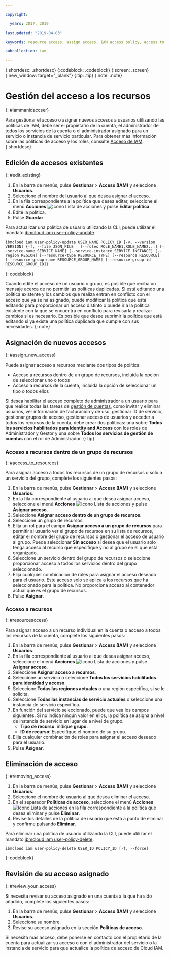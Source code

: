 ```yaml
---

copyright:

  years: 2017, 2019

lastupdated: "2019-04-03"

keywords: resource access, assign access, IAM access policy, access to resource groups, edit access, remove access

subcollection: iam

---
```


{:shortdesc: .shortdesc}
{:codeblock: .codeblock}
{:screen: .screen}
{:new_window: target="_blank"}
{:tip: .tip}
{:note: .note}

# Gestión del acceso a los recursos
{: #iammanidaccser}

Para gestionar el acceso o asignar nuevos accesos a usuarios utilizando las políticas de IAM, debe ser el propietario de la cuenta, el administrador de todos los servicios de la cuenta o el administrador asignado para un servicio o instancia de servicio particular. Para obtener más información sobre las políticas de acceso y los roles, consulte [Acceso de IAM](/docs/iam?topic=iam-userroles#userroles).
{:shortdesc}

## Edición de accesos existentes
{: #edit_existing}

1. En la barra de menús, pulse **Gestionar** &gt; **Acceso (IAM)** y seleccione **Usuarios**.
2. Seleccione el nombre del usuario al que desea asignar el acceso.
3. En la fila correspondiente a la política que desea editar, seleccione el menú **Acciones** ![Icono Lista de acciones](../icons/action-menu-icon.svg) y pulse **Editar política**.
4. Edite la política.
5. Pulse **Guardar**.

Para actualizar una política de usuario utilizando la CLI, puede utilizar el mandato [ibmcloud iam user-policy-update](/docs/cli/reference/ibmcloud?topic=cloud-cli-ibmcloud_commands_iam#ibmcloud_iam_user_policy_update).
```
ibmcloud iam user-policy-update USER_NAME POLICY_ID [-v, --version VERSION] {-f, --file JSON_FILE | [--roles ROLE_NAME1,ROLE_NAME2...] [--service-name SERVICE_NAME] [--service-instance SERVICE_INSTANCE] [--region REGION] [--resource-type RESOURCE_TYPE] [--resource RESOURCE] [--resource-group-name RESOURCE_GROUP_NAME] [--resource-group-id RESOURCE_GROUP_ID]}
```
{: codeblock}

Cuando edite el acceso de un usuario o grupo, es posible que reciba un mensaje acerca de no permitir las políticas duplicadas. Si está editando una política existente y los cambios que realiza entran en conflicto con el acceso que ya se ha asignado, puede modificar la política que está editando para proporcionar un acceso distinto o puede ir a la política existente con la que se encuentra en conflicto para revisarla y realizar cambios si es necesario. Es posible que desee suprimir la política que está editando si ya existe una política duplicada que cumple con sus necesidades.
{: note}

## Asignación de nuevos accesos
{: #assign_new_access}

Puede asignar acceso a recursos mediante dos tipos de política:

* Acceso a recursos dentro de un grupo de recursos, incluida la opción de seleccionar uno o todos
* Acceso a recursos de la cuenta, incluida la opción de seleccionar un tipo o todos ellos

Si desea habilitar el acceso completo de administrador a un usuario para que realice todas las tareas de [gestión de cuentas](/docs/iam?topic=iam-account-services#account-services), como invitar y eliminar usuarios, ver información de facturación y de uso, gestionar ID de servicio, gestionar grupos de acceso, gestionar acceso de usuarios y acceder a todos los recursos de la cuenta, debe crear dos políticas: una sobre **Todos los servicios habilitados para Identity and Access** con los roles de Administrador y Gestor y una sobre **Todos los servicios de gestión de cuentas** con el rol de Administrador.
{: tip}

### Acceso a recursos dentro de un grupo de recursos
{: #access_to_resources}

Para asignar acceso a todos los recursos de un grupo de recursos o solo a un servicio del grupo, complete los siguientes pasos:

1. En la barra de menús, pulse **Gestionar** &gt; **Acceso (IAM)** y seleccione **Usuarios**.
2. En la fila correspondiente al usuario al que desea asignar acceso, seleccione el menú **Acciones** ![Icono Lista de acciones](../icons/action-menu-icon.svg) y pulse **Asignar acceso**.
3. Seleccione **Asignar acceso dentro de un grupo de recursos**.
4. Seleccione un grupo de recursos.
5. Elija un rol para el campo **Asignar acceso a un grupo de recursos** para permitir al usuario ver el grupo de recursos en su lista de recursos, editar el nombre del grupo de recursos o gestionar el acceso de usuario al grupo. Puede seleccionar **Sin acceso** si desea que el usuario solo tenga acceso al recurso que especifique y no al grupo en el que está organizado.
6. Seleccione un servicio dentro del grupo de recursos o seleccione proporcionar acceso a todos los servicios dentro del grupo seleccionado.
7. Elija cualquier combinación de roles para asignar el acceso deseado para el usuario. Este acceso solo se aplica a los recursos que ha seleccionado para la política. No proporciona acceso al contenedor actual que es el grupo de recursos.
8. Pulse **Asignar**.

### Acceso a recursos
{: #resourceaccess}

Para asignar acceso a un recurso individual en la cuenta o acceso a todos los recursos de la cuenta, complete los siguientes pasos:

1. En la barra de menús, pulse **Gestionar** &gt; **Acceso (IAM)** y seleccione **Usuarios**.
2. En la fila correspondiente al usuario al que desea asignar acceso, seleccione el menú **Acciones** ![Icono Lista de acciones](../icons/action-menu-icon.svg) y pulse **Asignar acceso**.
3. Seleccione **Asignar acceso a recursos**.
4. Seleccione un servicio o seleccione **Todos los servicios habilitados para identidad y acceso**.
5. Seleccione **Todas las regiones actuales** o una región específica, si se le solicita.
6. Seleccione **Todas las instancias de servicio actuales** o seleccione una instancia de servicio específica.
7. En función del servicio seleccionado, puede que vea los campos siguientes. Si no indica ningún valor en ellos, la política se asigna a nivel de instancia de servicio en lugar de a nivel de grupo.
    * **Tipo de recurso**: indique **grupo**.
    * **ID de recurso**: Especifique el nombre de su grupo.
8. Elija cualquier combinación de roles para asignar el acceso deseado para el usuario.
9. Pulse **Asignar**.

## Eliminación de acceso
{: #removing_access}

1. En la barra de menús, pulse **Gestionar** &gt; **Acceso (IAM)** y seleccione **Usuarios**.
2. Seleccione el nombre de usuario al que desea eliminar el acceso.
3. En el separador **Políticas de acceso**, seleccione el menú **Acciones** ![Icono Lista de acciones](../icons/action-menu-icon.svg) en la fila correspondiente a la política que desea eliminar y pulse **Eliminar**.  
4. Revise los detalles de la política de usuario que está a punto de eliminar y confirme pulsando **Eliminar**.

Para eliminar una política de usuario utilizando la CLI, puede utilizar el mandato [ibmcloud iam user-policy-delete](/docs/cli/reference/ibmcloud?topic=cloud-cli-ibmcloud_iam_user_policy_delete#ibmcloud_iam_user_policy_delete).
```
ibmcloud iam user-policy-delete USER_ID POLICY_ID [-f, --force]
```
{: codeblock}

## Revisión de su acceso asignado
{: #review_your_access}

Si necesita revisar su acceso asignado en una cuenta a la que ha sido añadido, complete los siguientes pasos:

1. En la barra de menús, pulse **Gestionar** &gt; **Acceso (IAM)** y seleccione **Usuarios**.
3. Seleccione su nombre.
4. Revise su acceso asignado en la sección **Políticas de acceso**.

Si necesita más acceso, debe ponerse en contacto con el propietario de la cuenta para actualizar su acceso o con el administrador del servicio o la instancia de servicio para que actualice la política de acceso de Cloud IAM.
